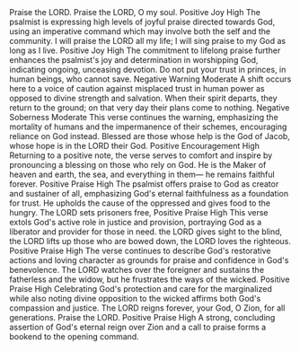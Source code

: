 <sentimentAnalysis>
    <psalm number="146">
        <verse number="1">
            <text>Praise the LORD. Praise the LORD, O my soul.</text>
            <polarity>Positive</polarity>
            <emotion>Joy</emotion>
            <intensity>High</intensity>
            <context>The psalmist is expressing high levels of joyful praise directed towards God, using an imperative command which may involve both the self and the community.</context>
        </verse>
        <verse number="2">
            <text>I will praise the LORD all my life; I will sing praise to my God as long as I live.</text>
            <polarity>Positive</polarity>
            <emotion>Joy</emotion>
            <intensity>High</intensity>
            <context>The commitment to lifelong praise further enhances the psalmist's joy and determination in worshipping God, indicating ongoing, unceasing devotion.</context>
        </verse>
        <verse number="3">
            <text>Do not put your trust in princes, in human beings, who cannot save.</text>
            <polarity>Negative</polarity>
            <emotion>Warning</emotion>
            <intensity>Moderate</intensity>
            <context>A shift occurs here to a voice of caution against misplaced trust in human power as opposed to divine strength and salvation.</context>
        </verse>
        <verse number="4">
            <text>When their spirit departs, they return to the ground; on that very day their plans come to nothing.</text>
            <polarity>Negative</polarity>
            <emotion>Soberness</emotion>
            <intensity>Moderate</intensity>
            <context>This verse continues the warning, emphasizing the mortality of humans and the impermanence of their schemes, encouraging reliance on God instead.</context>
        </verse>
        <verse number="5">
            <text>Blessed are those whose help is the God of Jacob, whose hope is in the LORD their God.</text>
            <polarity>Positive</polarity>
            <emotion>Encouragement</emotion>
            <intensity>High</intensity>
            <context>Returning to a positive note, the verse serves to comfort and inspire by pronouncing a blessing on those who rely on God.</context>
        </verse>
        <verse number="6">
            <text>He is the Maker of heaven and earth, the sea, and everything in them— he remains faithful forever.</text>
            <polarity>Positive</polarity>
            <emotion>Praise</emotion>
            <intensity>High</intensity>
            <context>The psalmist offers praise to God as creator and sustainer of all, emphasizing God's eternal faithfulness as a foundation for trust.</context>
        </verse>
        <verse number="7">
            <text>He upholds the cause of the oppressed and gives food to the hungry. The LORD sets prisoners free,</text>
            <polarity>Positive</polarity>
            <emotion>Praise</emotion>
            <intensity>High</intensity>
            <context>This verse extols God's active role in justice and provision, portraying God as a liberator and provider for those in need.</context>
        </verse>
        <verse number="8">
            <text>the LORD gives sight to the blind, the LORD lifts up those who are bowed down, the LORD loves the righteous.</text>
            <polarity>Positive</polarity>
            <emotion>Praise</emotion>
            <intensity>High</intensity>
            <context>The verse continues to describe God's restorative actions and loving character as grounds for praise and confidence in God's benevolence.</context>
        </verse>
        <verse number="9">
            <text>The LORD watches over the foreigner and sustains the fatherless and the widow, but he frustrates the ways of the wicked.</text>
            <polarity>Positive</polarity>
            <emotion>Praise</emotion>
            <intensity>High</intensity>
            <context>Celebrating God's protection and care for the marginalized while also noting divine opposition to the wicked affirms both God's compassion and justice.</context>
        </verse>
        <verse number="10">
            <text>The LORD reigns forever, your God, O Zion, for all generations. Praise the LORD.</text>
            <polarity>Positive</polarity>
            <emotion>Praise</emotion>
            <intensity>High</intensity>
            <context>A strong, concluding assertion of God's eternal reign over Zion and a call to praise forms a bookend to the opening command.</context>
        </verse>
    </psalm>
</sentimentAnalysis>
